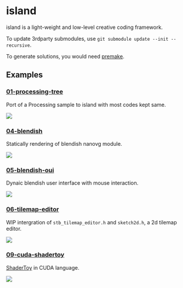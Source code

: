 island
============

island is a light-weight and low-level creative coding framework.

To update 3rdparty submodules, use `git submodule update --init --recursive`.

To generate solutions, you would need [premake](http://premake.github.io/download.html).

Examples
--------

### [01-processing-tree](https://github.com/vinjn/island/tree/master/examples/01-processing-tree)

Port of a Processing sample to island with most codes kept same.

![](https://github.com/vinjn/island/raw/master/examples/01-processing-tree/screenshot.png)

### [04-blendish](https://github.com/vinjn/island/tree/master/examples/04-blendish)

Statically rendering of blendish nanovg module.

![](https://github.com/vinjn/island/raw/master/examples/04-blendish/screenshot.png)

### [05-blendish-oui](https://github.com/vinjn/island/tree/master/examples/05-blendish-oui)

Dynaic blendish user interface with mouse interaction.

![](https://github.com/vinjn/island/raw/master/examples/05-blendish-oui/screenshot.png)

### [06-tilemap-editor](https://github.com/vinjn/island/tree/master/examples/06-tilemap-editor)

WIP intergration of `stb_tilemap_editor.h` and `sketch2d.h`, a 2d tilemap editor.

![](https://github.com/vinjn/island/raw/master/examples/06-tilemap-editor/screenshot.png)

### [09-cuda-shadertoy](https://github.com/vinjn/island/tree/master/examples/09-cuda-shadertoy)

[ShaderToy](http://shadertoy.com/) in CUDA language.

![](https://github.com/vinjn/island/raw/master/examples/09-cuda-shadertoy/screenshot.png)
